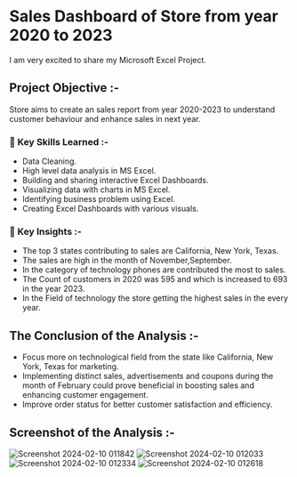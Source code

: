 # Sales Dashboard of Store from year 2020 to 2023
I am very excited to share my Microsoft Excel Project.

## Project Objective :-
 Store aims to create an sales report from year 2020-2023 to understand customer behaviour and enhance sales in next year.

### 📌 Key Skills Learned :-   
- Data Cleaning.   
- High level data analysis in MS Excel.   
- Building and sharing interactive Excel Dashboards.   
- Visualizing data with charts in MS Excel.   
- Identifying business problem using Excel.   
- Creating Excel Dashboards with various visuals.      

### 📌 Key Insights :-
* The top 3 states contributing to sales are California, New York, Texas.  
* The sales are high in the month of November,September.    
* In the category of technology phones are contributed the most to sales.    
* The Count of customers in 2020 was 595 and which is increased to 693 in the year 2023.     
* In the Field of technology the store getting the highest sales in the every year.     

## The Conclusion of the Analysis :-
- Focus more on technological field from the state like California, New York, Texas for marketing.    
- Implementing distinct sales, advertisements and coupons during the month of February could prove beneficial in boosting sales and enhancing customer engagement.     
- Improve order status for better customer satisfaction and efficiency.    

## Screenshot of the Analysis :-
![Screenshot 2024-02-10 011842](https://github.com/MyProjects-5/Sales_Dashboard/assets/140932670/44b7a8d9-3292-4309-8548-53fef23ff761)
![Screenshot 2024-02-10 012033](https://github.com/MyProjects-5/Sales_Dashboard/assets/140932670/59cca6e5-2cf3-479d-b5d7-8171180685a3)
![Screenshot 2024-02-10 012334](https://github.com/MyProjects-5/Sales_Dashboard/assets/140932670/efe3b37b-23e8-4d67-af20-a8bb494757bd)
![Screenshot 2024-02-10 012618](https://github.com/MyProjects-5/Sales_Dashboard/assets/140932670/7db13407-606d-4634-8c9f-60c64e394e32)


